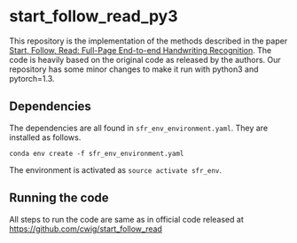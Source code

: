 # start_follow_read_py3

This repository is the implementation of the methods described in the paper [Start, Follow, Read: Full-Page End-to-end Handwriting Recognition](http://openaccess.thecvf.com/content_ECCV_2018/html/Curtis_Wigington_Start_Follow_Read_ECCV_2018_paper.html). The code is heavily based on the original code as released by the authors. Our repository has some minor changes to make it run with python3 and pytorch=1.3.


## Dependencies

The dependencies are all found in `sfr_env_environment.yaml`. They are installed as follows.
```
conda env create -f sfr_env_environment.yaml
```

The environment is activated as `source activate sfr_env`.


## Running the code
All steps to run the code are same as in official code released at
https://github.com/cwig/start_follow_read


